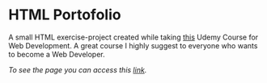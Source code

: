 # HTML Portofolio
A small HTML exercise-project created while taking [this](https://www.udemy.com/course/the-complete-web-development-bootcamp/) Udemy Course for Web Development. A great course I highly suggest to everyone who wants to become a Web Developer.

*To see the page you can access this [link](https://ciocolici.github.io/HTML-Portofolio/).*
